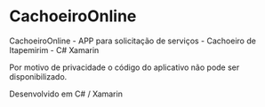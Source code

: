 # CachoeiroOnline
CachoeiroOnline - APP para solicitação de serviços - Cachoeiro de Itapemirim - C# Xamarin

Por motivo de privacidade o código do aplicativo não pode ser disponibilizado.

Desenvolvido em C# / Xamarin
